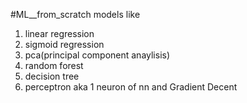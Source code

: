 #ML__from_scratch
models like 
1. linear regression
2. sigmoid regression
3. pca(principal component anaylisis)
4. random forest
5. decision tree
6. perceptron aka 1 neuron of nn
and Gradient Decent 
